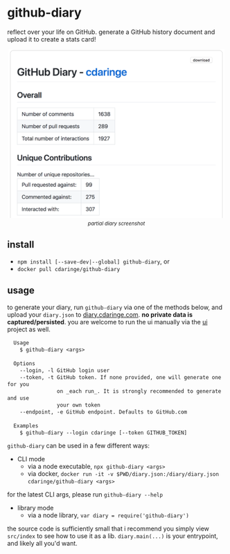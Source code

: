 # github-diary

reflect over your life on GitHub. generate a GitHub history document and upload it to create a stats card!

<div width='100%' style='text-align: center;'>
  <img src='https://github.com/cdaringe/github-diary/blob/master/packages/diary/img/screenshot.png?raw=true' width='500px' /><br/>
  <small><i><caption>partial diary screenshot</caption></i></small>
</div>

## install

- `npm install [--save-dev|--global] github-diary`, or
- `docker pull cdaringe/github-diary`

## usage

to generate your diary, run `github-diary` via one of the methods below, and
upload your `diary.json` to [diary.cdaringe.com](https://diary.cdaringe.com). **no private data is captured/persisted**. you are welcome to run the ui manually via the [ui](https://github.com/cdaringe/github-diary/tree/master/packages/ui) project as well.

```
  Usage
    $ github-diary <args>

  Options
    --login, -l GitHub login user
    --token, -t GitHub token. If none provided, one will generate one for you
                on _each run_. It is strongly recommended to generate and use
                your own token
    --endpoint, -e GitHub endpoint. Defaults to GitHub.com

  Examples
    $ github-diary --login cdaringe [--token GITHUB_TOKEN]
```

`github-diary` can be used in a few different ways:

- CLI mode
  - via a node executable, `npx github-diary <args>`
  - via docker, `docker run -it -v $PWD/diary.json:/diary/diary.json cdaringe/github-diary <args>`

for the latest CLI args, please run `github-diary --help`

- library mode
  - via a node library, `var diary = require('github-diary')`

the source code is sufficiently small that i recommend you simply view `src/index`
to see how to use it as a lib.  `diary.main(...)` is your entrypoint, and likely all you'd want.
